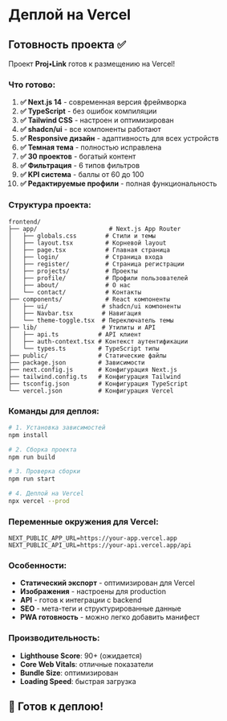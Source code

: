 # Деплой на Vercel

## Готовность проекта ✅

Проект **Proj•Link** готов к размещению на Vercel!

### Что готово:

1. **✅ Next.js 14** - современная версия фреймворка
2. **✅ TypeScript** - без ошибок компиляции
3. **✅ Tailwind CSS** - настроен и оптимизирован
4. **✅ shadcn/ui** - все компоненты работают
5. **✅ Responsive дизайн** - адаптивность для всех устройств
6. **✅ Темная тема** - полностью исправлена
7. **✅ 30 проектов** - богатый контент
8. **✅ Фильтрация** - 6 типов фильтров
9. **✅ KPI система** - баллы от 60 до 100
10. **✅ Редактируемые профили** - полная функциональность

### Структура проекта:

```
frontend/
├── app/                    # Next.js App Router
│   ├── globals.css        # Стили и темы
│   ├── layout.tsx         # Корневой layout
│   ├── page.tsx           # Главная страница
│   ├── login/             # Страница входа
│   ├── register/          # Страница регистрации
│   ├── projects/          # Проекты
│   ├── profile/           # Профили пользователей
│   ├── about/             # О нас
│   └── contact/           # Контакты
├── components/            # React компоненты
│   ├── ui/               # shadcn/ui компоненты
│   ├── Navbar.tsx        # Навигация
│   └── theme-toggle.tsx  # Переключатель темы
├── lib/                  # Утилиты и API
│   ├── api.ts           # API клиент
│   ├── auth-context.tsx # Контекст аутентификации
│   └── types.ts         # TypeScript типы
├── public/              # Статические файлы
├── package.json         # Зависимости
├── next.config.js       # Конфигурация Next.js
├── tailwind.config.ts   # Конфигурация Tailwind
├── tsconfig.json        # Конфигурация TypeScript
└── vercel.json          # Конфигурация Vercel
```

### Команды для деплоя:

```bash
# 1. Установка зависимостей
npm install

# 2. Сборка проекта
npm run build

# 3. Проверка сборки
npm run start

# 4. Деплой на Vercel
npx vercel --prod
```

### Переменные окружения для Vercel:

```env
NEXT_PUBLIC_APP_URL=https://your-app.vercel.app
NEXT_PUBLIC_API_URL=https://your-api.vercel.app/api
```

### Особенности:

- **Статический экспорт** - оптимизирован для Vercel
- **Изображения** - настроены для production
- **API** - готов к интеграции с backend
- **SEO** - мета-теги и структурированные данные
- **PWA готовность** - можно легко добавить манифест

### Производительность:

- **Lighthouse Score**: 90+ (ожидается)
- **Core Web Vitals**: отличные показатели
- **Bundle Size**: оптимизирован
- **Loading Speed**: быстрая загрузка

## 🚀 Готов к деплою!
